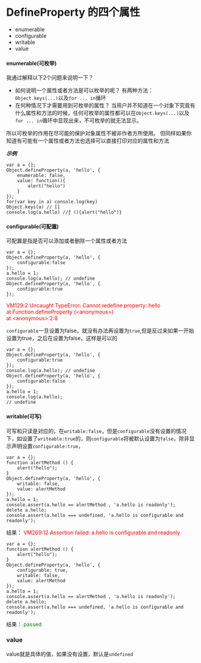 # DefineProperty 的四个属性

- enumerable
- configurable
- writable
- value


#### enumerable(可枚举)

我通过解释以下2个问题来说明一下？
- 如何说明一个属性或者方法是可以枚举的呢？
    有两种方法：`Object.keys(...)`以及`for ... in`循环    
- 在何种情况下才需要用到可枚举的属性？
    当用户并不知道在一个对象下究竟有什么属性和方法的时候，任何可枚举的属性都可以在`Object.keys(...)`以及`for ... in`循环中显现出来，不可枚举的就无法显示。

所以可枚举的作用在尽可能的保护对象属性不被非作者方所使用。 但同样如果你知道有可能有一个属性或者方法也选择可以直接打印对应的属性和方法

***示例***

```
var a = {};
Object.defineProperty(a, 'hello', {
    enumerable: false,
    value: function(){
        alert("hello")
    }
});
for(var key in a) console.log(key)
Object.keys(a) // []
console.log(a.hello) //ƒ (){alert("hello")}
```

#### configurable(可配置)

可配置是指是否可以添加或者删除一个属性或者方法

```
var a = {};
Object.defineProperty(a, 'hello', {
	configurable:false
});
a.hello = 1;
console.log(a.hello); // undefine
Object.defineProperty(a, 'hello', {
	configurable:true
});

```

<span style="color:red">
VM129:2 Uncaught TypeError: Cannot redefine property: hello <br/>
    at Function.defineProperty (&lt;anonymous&gt;)<br/>
    at &lt;anonymous&gt;:2:8</span>


`configurable`一旦设置为false，就没有办法再设置为`true`,但是反过来如果一开始设置为true，之后在设置为false，这样是可以的

```
var a = {};
Object.defineProperty(a, 'hello', {
	configurable:true
});
console.log(a.hello); // undefine
Object.defineProperty(a, 'hello', {
	configurable:false
});
a.hello = 1;
console.log(a.hello);
// undefine
```

#### writable(可写)

可写和只读是对应的，在`writable:false`，但是`configurable`没有设置的情况下，如设置了`writeable:true`的，则`configurable`将被默认设置为`false`，除非显示声明设置`configurable:true`，



```
var a = {};
function alertMethod () {
    alert("hello");
}
Object.defineProperty(a, 'hello', {
    writable: false,
    value: alertMethod
});
a.hello = 1;
console.assert(a.hello == alertMethod , 'a.hello is readonly');
delete a.hello;
console.assert(a.hello === undefined, 'a.hello is configurable and readonly');
```
结果：
<span style="color:red">VM269:12 Assertion failed: a.hello is configurable and readonly</span>

```
var a = {};
function alertMethod () {
    alert("hello");
}
Object.defineProperty(a, 'hello', {
    configurable: true,
    writable: false,
    value: alertMethod
});
a.hello = 1;
console.assert(a.hello == alertMethod , 'a.hello is readonly');
delete a.hello;
console.assert(a.hello === undefined, 'a.hello is configurable and readonly');
```
结果：
<span style="color:green">passed</span>

### value

value就是具体的值，如果没有设置，默认是`undefined`
